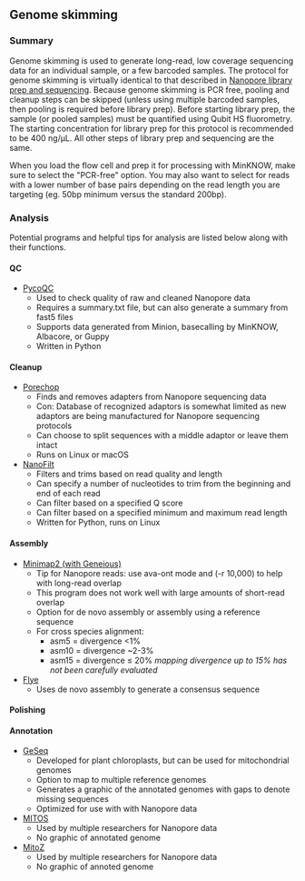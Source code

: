 ## Genome skimming

### Summary
Genome skimming is used to generate long-read, low coverage sequencing data for an individual sample, or a few barcoded samples. The protocol for genome skimming is virtually identical to that described in [Nanopore library prep and sequencing](Nanopore.md). Because genome skimming is PCR free, pooling and cleanup steps can be skipped (unless using multiple barcoded samples, then pooling is required before library prep). Before starting library prep, the sample (or pooled samples) must be quantified using Qubit HS fluorometry. The starting concentration for library prep for this protocol is recommended to be 400 ng/µL. All other steps of library prep and sequencing are the same.

When you load the flow cell and prep it for processing with MinKNOW, make sure to select the "PCR-free" option. You may also want to select for reads with a lower number of base pairs depending on the read length you are targeting (eg. 50bp minimum versus the standard 200bp).

### Analysis
Potential programs and helpful tips for analysis are listed below along with their functions.
#### QC
- [PycoQC](https://github.com/a-slide/pycoQC)
    - Used to check quality of raw and cleaned Nanopore data
    - Requires a summary.txt file, but can also generate a summary from fast5 files
    - Supports data generated from Minion, basecalling by MinKNOW, Albacore, or Guppy
    - Written in Python
#### Cleanup
- [Porechop](https://github.com/rrwick/Porechop)
    - Finds and removes adapters from Nanopore sequencing data
    - Con: Database of recognized adaptors is somewhat limited as new adaptors are being manufactured for Nanopore sequencing protocols
    - Can choose to split sequences with a middle adaptor or leave them intact
    - Runs on Linux or macOS
- [NanoFilt](https://github.com/wdecoster/nanofilt)
    - Filters and trims based on read quality and length
    - Can specify a number of nucleotides to trim from the beginning and end of each read
    - Can filter based on a specified Q score
    - Can filter based on a specified minimum and maximum read length
    - Written for Python, runs on Linux
#### Assembly
- [Minimap2 (with Geneious)](https://github.com/lh3/minimap2?tab=readme-ov-file)
    - Tip for Nanopore reads: use ava-ont mode and (-r 10,000) to help with long-read overlap
    - This program does not work well with large amounts of short-read overlap
    - Option for de novo assembly or assembly using a reference sequence
    - For cross species alignment:
      - asm5 = divergence <1%
      - asm10 = divergence ~2-3%
      - asm15 = divergence ≤ 20% *mapping divergence up to 15% has not been carefully evaluated*
- [Flye](https://github.com/mikolmogorov/Flye)
    - Uses de novo assembly to generate a consensus sequence
#### Polishing

#### Annotation
- [GeSeq](https://chlorobox.mpimp-golm.mpg.de/geseq.html)
    - Developed for plant chloroplasts, but can be used for mitochondrial genomes
    - Option to map to multiple reference genomes
    - Generates a graphic of the annotated genomes with gaps to denote missing sequences
    - Optimized for use with with Nanopore data
- [MITOS](http://mitos.bioinf.uni-leipzig.de/)
    - Used by multiple researchers for Nanopore data
    - No graphic of annotated genome
- [MitoZ](https://github.com/linzhi2013/MitoZ)
    - Used by multiple researchers for Nanopore data
    - No graphic of annoted genome

